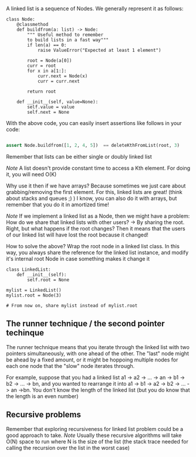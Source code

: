 A linked list is a sequence of Nodes. We generally represent it as follows:


``` 
class Node:
	@classmethod
	def buildfrom(a: list) -> Node:
		""" Useful method to remember 
		to build lists in a fast way"""
		if len(a) == 0:
			raise ValueError("Expected at least 1 element")
		
		root = Node(a[0])
		curr = root
		for x in a[1:]:
			curr.next = Node(x)
			curr = curr.next

		return root
		
	def __init__(self, value=None):
		self.value = value
		self.next = None
```

With the above code, you can easily insert assertions like follows in your code:

```python

assert Node.buildfrom([1, 2, 4, 5])  == deleteKthFromList(root, 3)

```

Remember that lists can be either single or doubly linked list

*Note* A list doesn't provide constant time to access a Kth element. For doing it, you will need O(K)


Why use it then if we have arrays? Because sometimes we just care about grabbing/removing the first element. 
For this, linked lists are great! (think about stacks and queues ;) )
I know, you can also do it with arrays, but remember that you do it in amortized time!


*Note* If we implement a linked list as a Node, then we might have a problem: How do we share that linked 
lists with other users? -> By sharing the root. Right, but what happens if the root changes? Then it means
that the users of our linked list will have lost the root because it changed!

How to solve the above? Wrap the root node in a linked list class. In this way, you always share the reference
for the linked list instance, and modify it's internal root Node in case something makes it change it

```
class LinkedList:
	def __init__(self):
		self.root = None
		
mylist = LinkedList()
mylist.root = Node(3)

# From now on, share mylist instead of mylist.root
```



## The runner technique / the second pointer techinque

The runner technique means that you iterate through the linked list with two pointers simultaneously, with one
ahead of the other. The "last" node might be ahead by a fixed amount, or it might be hoppoing multiple nodes
for each one node that the "slow" node iterates through.

For example, suppose that you had a linked list a1 -> a2 -> ... -> an -> b1 -> b2 -> ... -> bn, and you wanted 
to rearrange it into a1 -> b1 -> a2 -> b2 -> ... -> an ->bn. You don't know the length of the linked list (but
you do know that the length is an even number)


## Recursive problems

Remember that exploring recursiveness for linked list problem could be a good approach to take. 
*Note* Usually these recursive algorithms will take O(N) space to run where N is the size of the list 
(the stack trace needed for calling the recursion over the list in the worst case)
